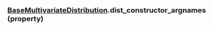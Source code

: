 ### [BaseMultivariateDistribution](BaseMultivariateDistribution.md).dist_constructor_argnames (property)




        

